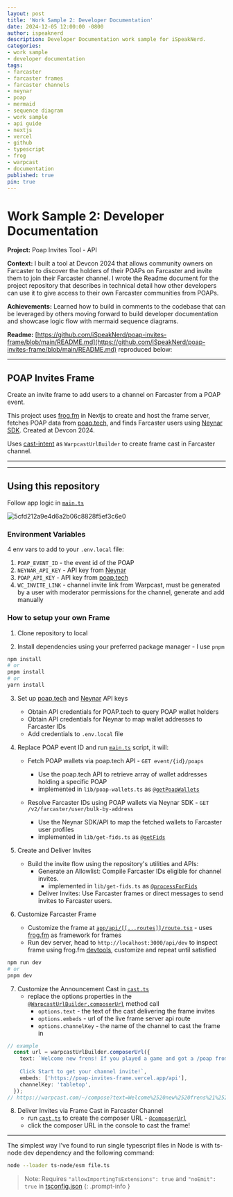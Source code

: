 ```yaml
---
layout: post
title: 'Work Sample 2: Developer Documentation'
date: 2024-12-05 12:00:00 -0800
author: ispeaknerd
description: Developer Documentation work sample for iSpeakNerd.
categories:
- work sample
- developer documentation
tags:
- farcaster
- farcaster frames
- farcaster channels
- neynar
- poap
- mermaid
- sequence diagram
- work sample
- api guide
- nextjs
- vercel
- github
- typescript
- frog
- warpcast
- documentation
published: true
pin: true
---
```


# Work Sample 2: Developer Documentation

**Project:** Poap Invites Tool - API 

**Context:** I built a tool at Devcon 2024 that allows community owners on Farcaster to discover the holders of their POAPs on Farcaster and invite them to join their Farcaster channel. I wrote the Readme document for the project repository that describes in technical detail how other developers can use it to give access to their own Farcaster communities from POAPs.

**Achievements:** Learned how to build in comments to the codebase that can be leveraged by others moving forward to build developer documentation and showcase logic flow with mermaid sequence diagrams.

**Readme:** [https://github.com/iSpeakNerd/poap-invites-frame/blob/main/README.md](https://github.com/iSpeakNerd/poap-invites-frame/blob/main/README.md) reproduced below:

<hr class="section-divider">

## POAP Invites Frame

Create an invite frame to add users to a channel on Farcaster from a POAP event.

This project uses [frog.fm](https://frog.fm) in Nextjs to create and host the frame server, fetches POAP data from [poap.tech](https://poap.tech), and finds Farcaster users using [Neynar SDK](https://docs.neynar.com). Created at Devcon 2024.

Uses [cast-intent](https://github.com/iSpeakNerd/cast-intent) as `WarpcastUrlBuilder` to create frame cast in Farcaster channel.

---
---

## Using this repository
Follow app logic in [`main.ts`](https://github.com/iSpeakNerd/poap-invites-frame/blob/main/main.ts)

![5cfd212a9e4d6a2b06c8828f5ef3c6e0](https://github.com/user-attachments/assets/2a3ba47c-a345-46d2-8c42-f468255394c1)

### Environment Variables
4 env vars to add to your `.env.local` file:
1. `POAP_EVENT_ID` - the event id of the POAP
2. `NEYNAR_API_KEY` - API key from [Neynar](https://docs.neynar.com)
3. `POAP_API_KEY` - API key from [poap.tech](https://poap.tech)
4. `WC_INVITE_LINK` - channel invite link from Warpcast, must be generated by a user with moderator permissions for the channel, generate and add manually

### How to setup your own Frame
1. Clone repository to local

2. Install dependencies using your preferred package manager - I use `pnpm`
```bash
npm install  
# or  
pnpm install  
# or  
yarn install  
```

3. Set up [poap.tech](https://poap.tech) and [Neynar](https://docs.neynar.com) API keys
    - Obtain API credentials for POAP.tech to query POAP wallet holders
    - Obtain API credentials for Neynar to map wallet addresses to Farcaster IDs
    - Add credentials to `.env.local` file

4. Replace POAP event ID and run [`main.ts`](https://github.com/iSpeakNerd/poap-invites-frame/blob/main/main.ts) script, it will:
    
    - Fetch POAP wallets via poap.tech API - `GET event/{id}/poaps` 
        - Use the poap.tech API to retrieve array of wallet addresses holding a specific POAP
        - implemented in `lib/poap-wallets.ts` as [`@getPoapWallets`](https://github.com/iSpeakNerd/poap-invites-frame/blob/main/lib/poap-wallets.ts#L64)
    
    - Resolve Farcaster IDs using POAP wallets via Neynar SDK - `GET /v2/farcaster/user/bulk-by-address`
        - Use the Neynar SDK/API to map the fetched wallets to Farcaster user profiles
        - implemented in `lib/get-fids.ts` as [`@getFids`](https://github.com/iSpeakNerd/poap-invites-frame/blob/main/lib/get-fids.ts#L22)
         
5. Create and Deliver Invites
    - Build the invite flow using the repository's utilities and APIs:
      - Generate an Allowlist: Compile Farcaster IDs eligible for channel invites.
          - implemented in `lib/get-fids.ts` as [`@processForFids`](https://github.com/iSpeakNerd/poap-invites-frame/blob/main/lib/get-fids.ts#L40)
      - Deliver Invites: Use Farcaster frames or direct messages to send invites to Farcaster users.
6. Customize Farcaster Frame
    - Customize the frame at [`app/api/[[...routes]]/route.tsx`](https://github.com/iSpeakNerd/poap-invites-frame/blob/main/app/api/%5B%5B...routes%5D%5D/route.tsx) - uses [frog.fm](https://frog.fm/concepts/images-intents) as framework for frames
    - Run dev server, head to `http://localhost:3000/api/dev` to inspect frame using frog.fm [devtools](https://frog.fm/concepts/devtools), customize and repeat until satisfied
```bash
npm run dev
# or
pnpm dev
```
7. Customize the Announcement Cast in [`cast.ts`](https://github.com/iSpeakNerd/poap-invites-frame/blob/main/cast.ts)
    - replace the options properties in the [`@WarpcastUrlBuilder.composerUrl`](https://github.com/iSpeakNerd/poap-invites-frame/blob/main/lib/warpcast-urls.ts#L34) method call
        - `options.text` - the text of the cast delivering the frame invites
        - `options.embeds` - url of the live frame server api route
        - `options.channelKey` - the name of the channel to cast the frame in

```ts
// example
  const url = warpcastUrlBuilder.composerUrl({
    text: `Welcome new frens! If you played a game and got a /poap from me at /devcon love to hear from you in /tabletop! 
    
    Click Start to get your channel invite!`,
    embeds: ['https://poap-invites-frame.vercel.app/api'],
    channelKey: 'tabletop',
  });
// https://warpcast.com/~/compose?text=Welcome%2520new%2520frens%21%2520If%2520you%2520played%2520a%2520game%2520and%2520got%2520a%2520%252Fpoap%2520from%2520me%2520at%2520%252Fdevcon%2520love%2520to%2520hear%2520from%2520you%2520in%2520%252Ftabletop%21%2520%250A%2520%2520%2520%2520%250A%2520%2520%2520%2520Click%2520Start%2520to%2520get%2520your%2520channel%2520invite%21&embeds%5B%5D=https%3A%2F%2Fpoap-invites-frame.vercel.app%2Fapi&channelKey=tabletop
```

8. Deliver Invites via Frame Cast in Farcaster Channel
    - run [`cast.ts`](https://github.com/iSpeakNerd/poap-invites-frame/blob/main/cast.ts) to create the composer URL - [`@composerUrl`](https://github.com/iSpeakNerd/poap-invites-frame/blob/main/lib/warpcast-urls.ts#L34) 
    - click the composer URL in the console to cast the frame!

---

The simplest way I've found to run single typescript files in Node is with ts-node dev dependency and the following command:
```bash
node --loader ts-node/esm file.ts
```
> Note: Requires `"allowImportingTsExtensions": true` and `"noEmit": true` in [tsconfig.json](https://github.com/iSpeakNerd/poap-invites-frame/blob/main/tsconfig.json)
{: .prompt-info }

